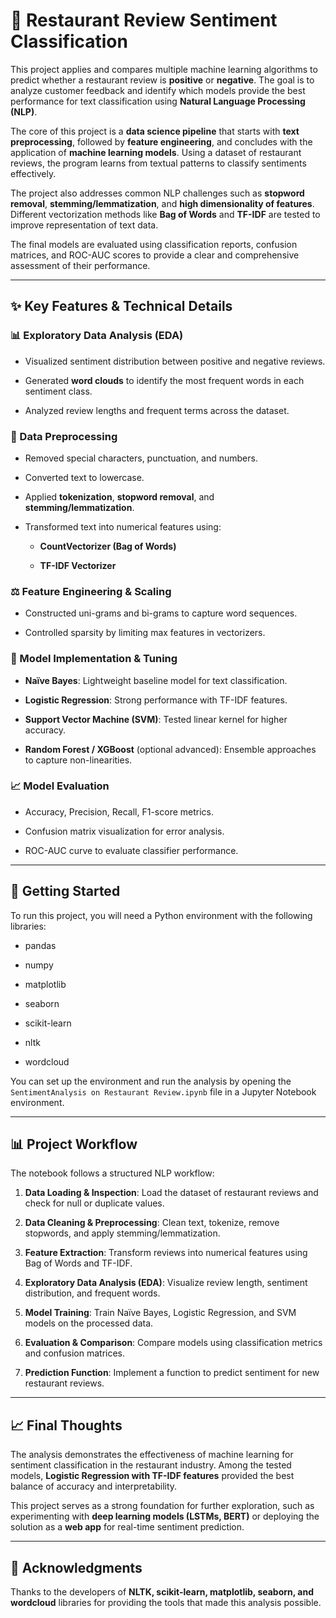 🌟 Restaurant Review Sentiment Classification
=============================================

This project applies and compares multiple machine learning algorithms to predict whether a restaurant review is **positive** or **negative**. The goal is to analyze customer feedback and identify which models provide the best performance for text classification using **Natural Language Processing (NLP)**.

The core of this project is a **data science pipeline** that starts with **text preprocessing**, followed by **feature engineering**, and concludes with the application of **machine learning models**. Using a dataset of restaurant reviews, the program learns from textual patterns to classify sentiments effectively.

The project also addresses common NLP challenges such as **stopword removal**, **stemming/lemmatization**, and **high dimensionality of features**. Different vectorization methods like **Bag of Words** and **TF-IDF** are tested to improve representation of text data.

The final models are evaluated using classification reports, confusion matrices, and ROC-AUC scores to provide a clear and comprehensive assessment of their performance.

* * * * *

✨ Key Features & Technical Details
----------------------------------

### 📊 Exploratory Data Analysis (EDA)

-   Visualized sentiment distribution between positive and negative reviews.

-   Generated **word clouds** to identify the most frequent words in each sentiment class.

-   Analyzed review lengths and frequent terms across the dataset.

### 🧹 Data Preprocessing

-   Removed special characters, punctuation, and numbers.

-   Converted text to lowercase.

-   Applied **tokenization**, **stopword removal**, and **stemming/lemmatization**.

-   Transformed text into numerical features using:

    -   **CountVectorizer (Bag of Words)**

    -   **TF-IDF Vectorizer**

### ⚖️ Feature Engineering & Scaling

-   Constructed uni-grams and bi-grams to capture word sequences.

-   Controlled sparsity by limiting max features in vectorizers.

### 🤖 Model Implementation & Tuning

-   **Naïve Bayes**: Lightweight baseline model for text classification.

-   **Logistic Regression**: Strong performance with TF-IDF features.

-   **Support Vector Machine (SVM)**: Tested linear kernel for higher accuracy.

-   **Random Forest / XGBoost** (optional advanced): Ensemble approaches to capture non-linearities.

### 📈 Model Evaluation

-   Accuracy, Precision, Recall, F1-score metrics.

-   Confusion matrix visualization for error analysis.

-   ROC-AUC curve to evaluate classifier performance.

* * * * *

🚀 Getting Started
------------------

To run this project, you will need a Python environment with the following libraries:

-   pandas

-   numpy

-   matplotlib

-   seaborn

-   scikit-learn

-   nltk

-   wordcloud

You can set up the environment and run the analysis by opening the `SentimentAnalysis on Restaurant Review.ipynb` file in a Jupyter Notebook environment.

* * * * *

📊 Project Workflow
-------------------

The notebook follows a structured NLP workflow:

1.  **Data Loading & Inspection**: Load the dataset of restaurant reviews and check for null or duplicate values.

2.  **Data Cleaning & Preprocessing**: Clean text, tokenize, remove stopwords, and apply stemming/lemmatization.

3.  **Feature Extraction**: Transform reviews into numerical features using Bag of Words and TF-IDF.

4.  **Exploratory Data Analysis (EDA)**: Visualize review length, sentiment distribution, and frequent words.

5.  **Model Training**: Train Naïve Bayes, Logistic Regression, and SVM models on the processed data.

6.  **Evaluation & Comparison**: Compare models using classification metrics and confusion matrices.

7.  **Prediction Function**: Implement a function to predict sentiment for new restaurant reviews.

* * * * *

📈 Final Thoughts
-----------------

The analysis demonstrates the effectiveness of machine learning for sentiment classification in the restaurant industry. Among the tested models, **Logistic Regression with TF-IDF features** provided the best balance of accuracy and interpretability.

This project serves as a strong foundation for further exploration, such as experimenting with **deep learning models (LSTMs, BERT)** or deploying the solution as a **web app** for real-time sentiment prediction.

* * * * *

🙏 Acknowledgments
------------------

Thanks to the developers of **NLTK, scikit-learn, matplotlib, seaborn, and wordcloud** libraries for providing the tools that made this analysis possible.
